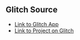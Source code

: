 
## Glitch Source
* [Link to Glitch App](https://anton-karlovskiy-react-lottie-network-aware-code-splitting.glitch.me)
* [Link to Project on Glitch](https://glitch.com/~anton-karlovskiy-react-lottie-network-aware-code-splitting)